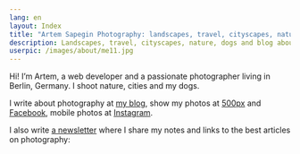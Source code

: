 ```yaml
---
lang: en
layout: Index
title: "Artem Sapegin Photography: landscapes, travel, cityscapes, nature, dogs, photos"
description: Landscapes, travel, cityscapes, nature, dogs and blog about photography.
userpic: /images/about/me11.jpg
---
```


Hi! I’m Artem, a web developer and a passionate photographer living in Berlin, Germany. I shoot nature, cities and my dogs.

I write about photography at [my blog](/blog), show my photos at [500px](https://500px.com/sapegin) and [Facebook](https://www.facebook.com/artemsapeginphoto/), mobile photos at [Instagram](https://www.instagram.com/sapegin/).

I also write [a newsletter](/subscribe) where I share my notes and links to the best articles on photography:
